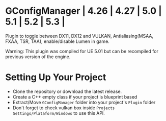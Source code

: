 # GConfigManager | 4.26 | 4.27 | 5.0 | 5.1 | 5.2 | 5.3 |

Plugin to toggle between DX11, DX12 and VULKAN, Antialiasing(MSAA, FXAA, TSR, TAA), enable/disable Lumen in game.

Warning: This plugin was compiled for UE 5.01 but can be recompiled for previous version of the engine.


# Setting Up Your Project
- Clone the repository or download the latest release.
- Create a C++ empty class if your project is blueprint based
- Extract/Move `GConfigManager` folder into your project's `Plugin` folder
- Don't forget to check vulkan box inside `Projects Settings/Plataform/Windows` to use this API.
